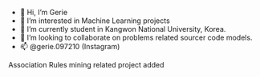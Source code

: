 - 👋 Hi, I’m Gerie
- 👀 I’m interested in Machine Learning projects
- 🌱 I’m currently student in Kangwon National University, Korea.
- 💞️ I’m looking to collaborate on problems related sourcer code models.
- 📫 @gerie.097210 (Instagram)

<!---
Gerie-2017/Gerie-2017 is a ✨ special ✨ repository because its `README.md` (this file) appears on your GitHub profile.
You can click the Preview link to take a look at your changes.
--->

Association Rules mining related project added
